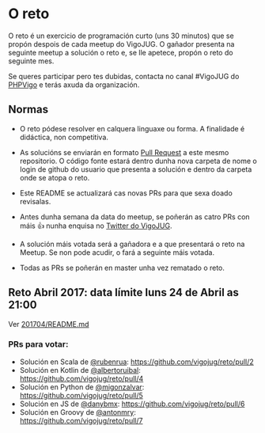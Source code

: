 # O reto

O reto é un exercicio de programación curto (uns 30 minutos) que se propón despois de cada meetup do VigoJUG. O gañador presenta na seguinte meetup a solución o reto e, se lle apetece, propón o reto do seguinte mes.

Se queres participar pero tes dubidas, contacta no canal #VigoJUG do [PHPVigo](http://phpvigo.com) e terás axuda da organización. 

## Normas

- O reto pódese resolver en calquera linguaxe ou forma. A finalidade é didáctica, non competitiva.

- As solucións se enviarán en formato [Pull Request](https://help.github.com/articles/about-pull-requests/) a este mesmo repositorio. O código fonte estará dentro dunha nova carpeta de nome o login de github do usuario que presenta a solución e dentro da carpeta onde se atopa o reto.

- Este README se actualizará cas novas PRs para que sexa doado revisalas.

- Antes dunha semana da data do meetup, se poñerán as catro PRs con máis :+1: nunha enquisa no [Twitter do VigoJUG](https://twitter.com/VigoJUG).

- A solución máis votada será a gañadora e a que presentará o reto na Meetup. Se non pode acudir, o fará a seguinte máis votada.

- Todas as PRs se poñerán en master unha vez rematado o reto.

## Reto Abril 2017: data límite luns 24 de Abril as 21:00

Ver [201704/README.md](201704/README.md)

### PRs para votar:

- Solución en Scala de [@rubenrua](https://github.com/rubenrua): https://github.com/vigojug/reto/pull/2
- Solución en Kotlin de [@albertoruibal](https://github.com/albertoruibal): https://github.com/vigojug/reto/pull/4
- Solución en Python de [@migonzalvar](https://github.com/migonzalvar): https://github.com/vigojug/reto/pull/5
- Solución en JS de [@danybmx](https://github.com/danybmx): https://github.com/vigojug/reto/pull/6
- Solución en Groovy de [@antonmry](https://github.com/antonmry): https://github.com/vigojug/reto/pull/7
